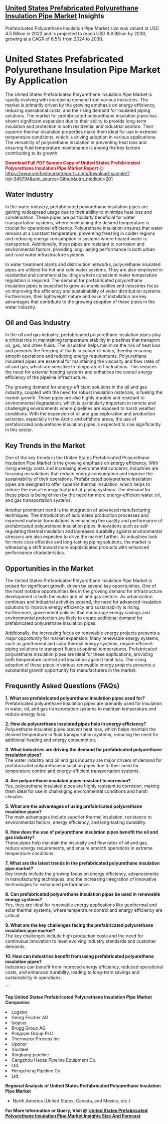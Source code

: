 <h2><a href="https://www.verifiedmarketreports.com/download-sample/?rid=345794&amp;utm_source=Github&amp;utm_medium=201" target="_blank">United States Prefabricated Polyurethane Insulation Pipe Market</a> Insights</h2><p>Prefabricated Polyurethane Insulation Pipe Market size was valued at USD 4.5 Billion in 2022 and is projected to reach USD 6.8 Billion by 2030, growing at a CAGR of 6.5% from 2024 to 2030.</p><p><h1>United States Prefabricated Polyurethane Insulation Pipe Market By Application</h1><p>The United States Prefabricated Polyurethane Insulation Pipe Market is rapidly evolving with increasing demand from various industries. The market is primarily driven by the growing emphasis on energy efficiency, reducing operational costs, and the rising demand for insulated piping solutions. The market for prefabricated polyurethane insulation pipes has shown significant expansion due to their ability to provide long-term insulation and protection in both residential and industrial sectors. Their superior thermal insulation properties make them ideal for use in extreme temperature conditions, which is driving adoption in various applications. The versatility of polyurethane insulation in preventing heat loss and ensuring fluid temperature maintenance is among the key factors contributing to its growth.</p><p><p><span class=""><span style="color: #ff0000;"><strong>Download Full PDF Sample Copy of United States Prefabricated Polyurethane Insulation Pipe Market Report</strong> @ </span><a href="https://www.verifiedmarketreports.com/download-sample/?rid=345794&amp;utm_source=Github&amp;utm_medium=201" target="_blank">https://www.verifiedmarketreports.com/download-sample/?rid=345794&amp;utm_source=Github&amp;utm_medium=201</a></span></p></p><h2>Water Industry</h2><p>In the water industry, prefabricated polyurethane insulation pipes are gaining widespread usage due to their ability to minimize heat loss and condensation. These pipes are particularly beneficial for water transportation systems, where maintaining the desired temperature is crucial for operational efficiency. Polyurethane insulation ensures that water remains at a constant temperature, preventing freezing in colder regions and reducing energy consumption in systems where heated water is transported. Additionally, these pipes are resistant to corrosion and environmental factors, providing long-lasting performance in both urban and rural water infrastructure systems.</p><p>In water treatment plants and distribution networks, polyurethane insulated pipes are utilized for hot and cold water systems. They are also employed in residential and commercial buildings where consistent water temperature regulation is required. The demand for prefabricated polyurethane insulation pipes is expected to grow as municipalities and industries focus on improving the efficiency and sustainability of water distribution systems. Furthermore, their lightweight nature and ease of installation are key advantages that contribute to the growing adoption of these pipes in the water industry.</p><h2>Oil and Gas Industry</h2><p>In the oil and gas industry, prefabricated polyurethane insulation pipes play a critical role in maintaining temperature stability in pipelines that transport oil, gas, and other fluids. The insulation helps minimize the risk of heat loss and prevents the freezing of fluids in colder climates, thereby ensuring smooth operations and reducing energy requirements. Polyurethane insulated pipes are essential for maintaining the viscosity and flow rates of oil and gas, which are sensitive to temperature fluctuations. This reduces the need for external heating systems and enhances the overall energy efficiency of the pipeline infrastructure.</p><p>The growing demand for energy-efficient solutions in the oil and gas industry, coupled with the need for robust insulation materials, is fueling the market growth. These pipes are also highly durable and resistant to environmental degradation, which is particularly important in remote and challenging environments where pipelines are exposed to harsh weather conditions. With the expansion of oil and gas exploration and production activities, especially in the Arctic and offshore areas, the use of prefabricated polyurethane insulation pipes is expected to rise significantly in this sector.</p><h2>Key Trends in the Market</h2><p>One of the key trends in the United States Prefabricated Polyurethane Insulation Pipe Market is the growing emphasis on energy efficiency. With rising energy costs and increasing environmental concerns, industries are focusing on solutions that reduce energy consumption and improve the sustainability of their operations. Prefabricated polyurethane insulation pipes are designed to offer superior thermal insulation, which helps to reduce the overall energy footprint of piping systems. The demand for these pipes is being driven by the need for more energy-efficient water, oil, and gas transportation systems.</p><p>Another prominent trend is the integration of advanced manufacturing techniques. The introduction of automated production processes and improved material formulations is enhancing the quality and performance of prefabricated polyurethane insulation pipes. Innovations such as self-regulating thermal insulation and increased durability against environmental stressors are also expected to drive the market further. As industries look for more cost-effective and long-lasting piping solutions, the market is witnessing a shift toward more sophisticated products with enhanced performance characteristics.</p><h2>Opportunities in the Market</h2><p>The United States Prefabricated Polyurethane Insulation Pipe Market is poised for significant growth, driven by several key opportunities. One of the most notable opportunities lies in the growing demand for infrastructure development in both the water and oil and gas sectors. As urbanization continues and industrial activities expand, the need for advanced insulation solutions to improve energy efficiency and sustainability is rising. Furthermore, government policies that encourage energy savings and environmental protection are likely to create additional demand for prefabricated polyurethane insulation pipes.</p><p>Additionally, the increasing focus on renewable energy projects presents a major opportunity for market expansion. Many renewable energy systems, such as geothermal and solar thermal energy systems, require efficient piping solutions to transport fluids at optimal temperatures. Prefabricated polyurethane insulation pipes are ideal for these applications, providing both temperature control and insulation against heat loss. The rising adoption of these pipes in various renewable energy projects presents a substantial growth opportunity for manufacturers in the market.</p><h2>Frequently Asked Questions (FAQs)</h2><p><strong>1. What are prefabricated polyurethane insulation pipes used for?</strong><br>Prefabricated polyurethane insulation pipes are primarily used for insulation in water, oil, and gas transportation systems to maintain temperature and reduce energy loss.</p><p><strong>2. How do polyurethane insulated pipes help in energy efficiency?</strong><br>Polyurethane insulated pipes prevent heat loss, which helps maintain the desired temperature in fluid transportation systems, reducing the need for additional heating and energy consumption.</p><p><strong>3. What industries are driving the demand for prefabricated polyurethane insulation pipes?</strong><br>The water industry and oil and gas industry are major drivers of demand for prefabricated polyurethane insulation pipes due to their need for temperature control and energy-efficient transportation systems.</p><p><strong>4. Are polyurethane insulated pipes resistant to corrosion?</strong><br>Yes, polyurethane insulated pipes are highly resistant to corrosion, making them ideal for use in challenging environmental conditions and harsh climates.</p><p><strong>5. What are the advantages of using prefabricated polyurethane insulation pipes?</strong><br>The main advantages include superior thermal insulation, resistance to environmental factors, energy efficiency, and long-lasting durability.</p><p><strong>6. How does the use of polyurethane insulation pipes benefit the oil and gas industry?</strong><br>These pipes help maintain the viscosity and flow rates of oil and gas, reduce energy requirements, and ensure smooth operations in extreme temperature conditions.</p><p><strong>7. What are the latest trends in the prefabricated polyurethane insulation pipe market?</strong><br>Key trends include the growing focus on energy efficiency, advancements in manufacturing techniques, and the increasing integration of innovative technologies for enhanced performance.</p><p><strong>8. Can prefabricated polyurethane insulation pipes be used in renewable energy systems?</strong><br>Yes, they are ideal for renewable energy applications like geothermal and solar thermal systems, where temperature control and energy efficiency are critical.</p><p><strong>9. What are the key challenges facing the prefabricated polyurethane insulation pipe market?</strong><br>The key challenges include high production costs and the need for continuous innovation to meet evolving industry standards and customer demands.</p><p><strong>10. How can industries benefit from using prefabricated polyurethane insulation pipes?</strong><br>Industries can benefit from improved energy efficiency, reduced operational costs, and enhanced durability, leading to long-term savings and sustainability in operations.</p>```</p><p><strong>Top United States Prefabricated Polyurethane Insulation Pipe Market Companies</strong></p><div data-test-id=""><p><li>Logstor</li><li> Georg Fischer AG</li><li> Isoplus</li><li> Brugg Group AG</li><li> Polypipe Group PLC</li><li> Thermacor Process Inc</li><li> Uponor</li><li> Vicsteel</li><li> Xingbang pipeline</li><li> Cangzhou Haoze Pipeline Equipment Co.</li><li> Ltd.</li><li> Hengcheng Pipeline Co.</li><li> Ltd.</li></p><div><strong>Regional Analysis of&nbsp;United States Prefabricated Polyurethane Insulation Pipe Market</strong></div><ul><li dir="ltr"><p dir="ltr">North America&nbsp;(United States, Canada, and Mexico, etc.)</p></li></ul><p><strong>For More Information or Query, Visit @&nbsp;</strong><strong><a href="https://www.verifiedmarketreports.com/product/prefabricated-polyurethane-insulation-pipe-market/?utm_source=Github&amp;utm_medium=201" target="_blank">United States Prefabricated Polyurethane Insulation Pipe Market Insights Size And Forecast</a></strong></p></div>
